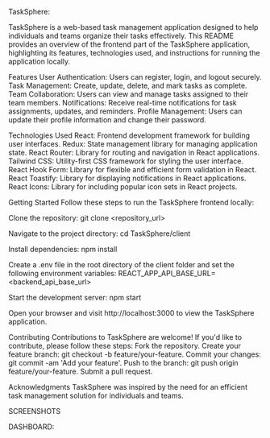 TaskSphere:

TaskSphere is a web-based task management application designed to help individuals and teams organize their tasks effectively. This README provides an overview of the frontend part of the TaskSphere application, highlighting its features, technologies used, and instructions for running the application locally.

Features
User Authentication: Users can register, login, and logout securely.
Task Management: Create, update, delete, and mark tasks as complete.
Team Collaboration: Users can view and manage tasks assigned to their team members.
Notifications: Receive real-time notifications for task assignments, updates, and reminders.
Profile Management: Users can update their profile information and change their password.

Technologies Used
React: Frontend development framework for building user interfaces.
Redux: State management library for managing application state.
React Router: Library for routing and navigation in React applications.
Tailwind CSS: Utility-first CSS framework for styling the user interface.
React Hook Form: Library for flexible and efficient form validation in React.
React Toastify: Library for displaying notifications in React applications.
React Icons: Library for including popular icon sets in React projects.

Getting Started
Follow these steps to run the TaskSphere frontend locally:

Clone the repository:
git clone <repository_url>

Navigate to the project directory:
cd TaskSphere/client

Install dependencies:
npm install

Create a .env file in the root directory of the client folder and set the following environment variables:
REACT_APP_API_BASE_URL=<backend_api_base_url>

Start the development server:
npm start

Open your browser and visit http://localhost:3000 to view the TaskSphere application.

Contributing
Contributions to TaskSphere are welcome! If you'd like to contribute, please follow these steps:
Fork the repository.
Create your feature branch: git checkout -b feature/your-feature.
Commit your changes: git commit -am 'Add your feature'.
Push to the branch: git push origin feature/your-feature.
Submit a pull request.

Acknowledgments
TaskSphere was inspired by the need for an efficient task management solution for individuals and teams.

SCREENSHOTS

DASHBOARD:

